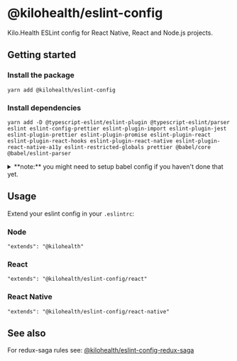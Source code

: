 # @kilohealth/eslint-config

Kilo.Health ESLint config for React Native, React and Node.js projects.

## Getting started

### Install the package

`yarn add @kilohealth/eslint-config`

### Install dependencies

`yarn add -D @typescript-eslint/eslint-plugin @typescript-eslint/parser eslint eslint-config-prettier eslint-plugin-import eslint-plugin-jest eslint-plugin-prettier eslint-plugin-promise eslint-plugin-react eslint-plugin-react-hooks eslint-plugin-react-native eslint-plugin-react-native-a11y eslint-restricted-globals prettier @babel/core @babel/eslint-parser`

<details>
<summary>
**note:** you might need to setup babel config if you haven't done that yet.
</summary>

Add `.babelrc.json`

```
{
  "presets": [],
  "plugins": []
}
```

</details>

## Usage

Extend your eslint config in your `.eslintrc`:

### Node

```
"extends": "@kilohealth"
```

### React

```
"extends": "@kilohealth/eslint-config/react"
```

### React Native

```
"extends": "@kilohealth/eslint-config/react-native"
```

## See also

For redux-saga rules see:
[@kilohealth/eslint-config-redux-saga](https://npm.im/@kilohealth/eslint-config-redux-saga)
